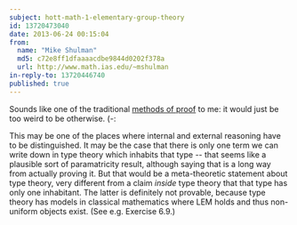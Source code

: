 ```yaml
---
subject: hott-math-1-elementary-group-theory
id: 13720473040
date: 2013-06-24 00:15:04
from:
  name: "Mike Shulman"
  md5: c72e8ff1dfaaaacdbe9844d0202f378a
  url: http://www.math.ias.edu/~mshulman
in-reply-to: 13720446740
published: true
---
```

Sounds like one of the traditional [methods of proof](http://school.maths.uwa.edu.au/~berwin/humour/invalid.proofs.html) to me: it would just be too weird to be otherwise. (-: 

This may be one of the places where internal and external reasoning have to be distinguished. It may be the case that there is only one term we can write down in type theory which inhabits that type -- that seems like a plausible sort of paramatricity result, although saying that is a long way from actually proving it. But that would be a meta-theoretic statement about type theory, very different from a claim _inside_ type theory that that type has only one inhabitant. The latter is definitely not provable, because type theory has models in classical mathematics where LEM holds and thus non-uniform objects exist. (See e.g. Exercise 6.9.)
